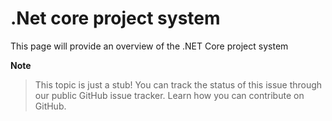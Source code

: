 # .Net core project system

This page will provide an overview of the .NET Core project system

 **Note**
> This topic is just a stub! You can track the status of this issue through our public GitHub issue tracker. Learn how you can contribute on GitHub.
